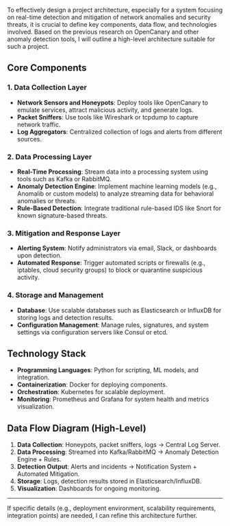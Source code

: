 To effectively design a project architecture, especially for a system focusing on real-time detection and mitigation of network anomalies and security threats, it is crucial to define key components, data flow, and technologies involved. Based on the previous research on OpenCanary and other anomaly detection tools, I will outline a high-level architecture suitable for such a project.

## Core Components

### 1. Data Collection Layer
- **Network Sensors and Honeypots**: Deploy tools like OpenCanary to emulate services, attract malicious activity, and generate logs.
- **Packet Sniffers**: Use tools like Wireshark or tcpdump to capture network traffic.
- **Log Aggregators**: Centralized collection of logs and alerts from different sources.

### 2. Data Processing Layer
- **Real-Time Processing**: Stream data into a processing system using tools such as Kafka or RabbitMQ.
- **Anomaly Detection Engine**: Implement machine learning models (e.g., Anomalib or custom models) to analyze streaming data for behavioral anomalies or threats.
- **Rule-Based Detection**: Integrate traditional rule-based IDS like Snort for known signature-based threats.

### 3. Mitigation and Response Layer
- **Alerting System**: Notify administrators via email, Slack, or dashboards upon detection.
- **Automated Response**: Trigger automated scripts or firewalls (e.g., iptables, cloud security groups) to block or quarantine suspicious activity.

### 4. Storage and Management
- **Database**: Use scalable databases such as Elasticsearch or InfluxDB for storing logs and detection results.
- **Configuration Management**: Manage rules, signatures, and system settings via configuration servers like Consul or etcd.

## Technology Stack
- **Programming Languages**: Python for scripting, ML models, and integration.
- **Containerization**: Docker for deploying components.
- **Orchestration**: Kubernetes for scalable deployment.
- **Monitoring**: Prometheus and Grafana for system health and metrics visualization.

## Data Flow Diagram (High-Level)
1. **Data Collection**: Honeypots, packet sniffers, logs → Central Log Server.
2. **Data Processing**: Streamed into Kafka/RabbitMQ → Anomaly Detection Engine + Rules.
3. **Detection Output**: Alerts and incidents → Notification System + Automated Mitigation.
4. **Storage**: Logs, detection results stored in Elasticsearch/InfluxDB.
5. **Visualization**: Dashboards for ongoing monitoring.

***

If specific details (e.g., deployment environment, scalability requirements, integration points) are needed, I can refine this architecture further.